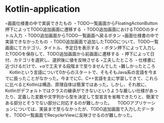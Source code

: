 # Kotlin-application
◦画面仕様書の中で実装できたもの
・TODO一覧画面からFloatingActionButton押下によってTODO追加画面に遷移する
・TODO追加画面におけるTODOのタイトル入力
・TODO追加画面からTODO一覧画面へ戻るボタン
◦画面仕様書の中で実装できなかったもの
・TODO追加画面で追加したTODOについて、TODO一覧画面にてカテゴリ、タイトル、予定日を表示する
・ボタン押下によって入力したTODOを保存して、TODO追加画面から前画面に遷移する
・押下によって日付、カテゴリを選択し、選択後に値を反映させる
◦工夫したところ
・仕様書に近づけるだけで、+αで工夫する段階まで至りませんでした
◦難しかったところ
　Kotlinという言語について0からのスタートで、そもそもJava系の言語を今までに扱ったことがなかった。今までにC、C++言語を主に学習してきて、これらに比べるとKotlinは構造、原理自体は簡潔ではあった。しかし、それ故に、Kotlinがデフォルトではクラスの継承ができないというような厳しい仕様があったり、定義した変数や文字列から型を決定して型宣言を省略できたりと、簡潔である部分とそうでない部分に対応するのが難しかった。
　TODOアプリケーションについては、実装まで至らなかったが、TODO追加画面で入力したデータを、TODO一覧画面でRecyclerViewに反映させるのが難しかった。
